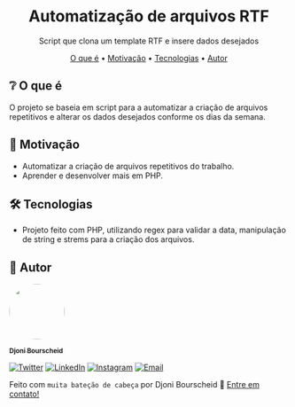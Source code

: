 <h1 align="center">Automatização de arquivos RTF</h1>
<p align="center">Script que clona um template RTF e insere dados desejados</p>

<p align="center">
  <a href="#-o-que-é">O que é</a> •
  <a href="#-motivacao">Motivação</a> •
  <a href="#-tecnologias">Tecnologias</a> •
  <a href="#-autor">Autor</a>
</p>

## ❔ O que é
O projeto se baseia em script para a automatizar a criação de arquivos repetitivos e alterar os dados desejados conforme os dias da semana.

## 📍 Motivação
- Automatizar a criação de arquivos repetitivos do trabalho.
- Aprender e desenvolver mais em PHP.

## 🛠 Tecnologias
- Projeto feito com PHP, utilizando regex para validar a data, manipulação de string e strems para a criação dos arquivos.

## 👋 Autor
<a href="https://github.com/djonibourscheid">
  <img style="border-radius: 50%" src="https://avatars.githubusercontent.com/u/62856037?v=4" width="100px">

  <sub><b>Djoni Bourscheid</b></sub>
</a>

[![Twitter](https://img.shields.io/badge/Twitter-informational?style=for-the-badge&logo=twitter&logoColor=white)](https://twitter.com/djonibourscheid)
[![LinkedIn](https://img.shields.io/badge/Linkedin-0A66C2?style=for-the-badge&logo=linkedin&logoColor=white)](https://www.linkedin.com/in/djonibourscheid/)
[![Instagram](https://img.shields.io/badge/Instagram-E4405F?style=for-the-badge&logo=instagram&logoColor=white)](https://www.instagram.com/djonibourscheid/)
[![Email](https://img.shields.io/badge/Gmail-D14836?style=for-the-badge&logo=gmail&logoColor=white)](mailto:djonibourscheid@gmail.com)

Feito com ``muita bateção de cabeça`` por Djoni Bourscheid 👋 [Entre em contato!](https://www.linkedin.com/in/djonibourscheid/)